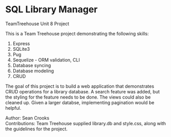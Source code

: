 # SQL Library Manager
TeamTreehouse Unit 8 Project

This is a Team Treehouse project demonstrating the following skills:
1) Express
2) SQLite3 
3) Pug
4) Sequelize - ORM validation, CLI
6) Database syncing
7) Database modeling
8) CRUD

The goal of this project is to build a web application that demonstrates CRUD operations for a library database. A search feature was added, but the styling for the feature needs to be done. The views could also be cleaned up. Given a larger databse, implementing pagination would be helpful.

Author: Sean Crooks
<br>Contributions: Team Treehouse supplied library.db and style.css, along with the guidelines for the project.
